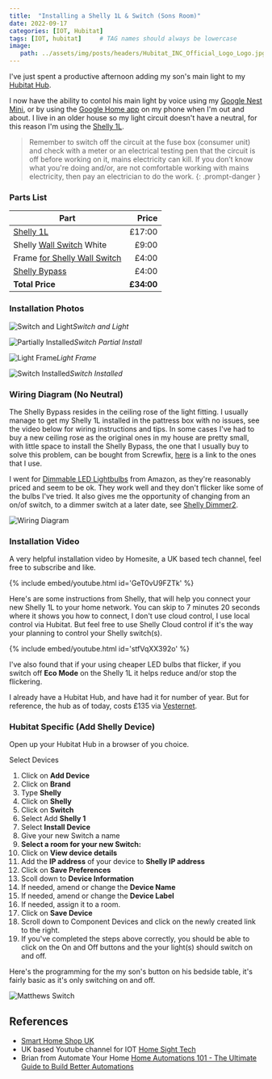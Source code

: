 ```yaml
---
title:  "Installing a Shelly 1L & Switch (Sons Room)"
date: 2022-09-17
categories: [IOT, Hubitat]
tags: [IOT, hubitat]     # TAG names should always be lowercase
image:
   path: ../assets/img/posts/headers/Hubitat_INC_Official_Logo_Logo.jpg
---
```


I've just spent a productive afternoon adding my son's main light to my [Hubitat Hub](https://hubitat.com/).

I now have the ability to contol his main light by voice using my [Google Nest Mini](https://store.google.com/gb/config/google_nest_mini?hl=en-GB), or by using the [Google Home app](https://apps.apple.com/us/app/google-home/id680819774) on my phone when I'm out and about. I live in an older house so my light circuit doesn't have a neutral, for this reason I'm using the [Shelly 1L](https://shellystore.co.uk/product/Shelly-1L/).

 > Remember to switch off the circuit at the fuse box (consumer unit) and check with a meter or an electrical testing pen that the circuit is off before working on it, mains electricity can kill. If you don’t know what you're doing and/or, are not comfortable working with  mains electricity, then pay an electrician to do the work.
 {: .prompt-danger }

### Parts List

| Part | Price |
|-|-:|
|[Shelly 1L](https://shellystore.co.uk/product/shelly-1l/) | £17:00 |
|Shelly [Wall Switch](https://shop.shelly.cloud/shelly-wall-switch-1-white-wifi-smart-home-automation?search=switch#565) White| £9:00 |
|Frame [for Shelly Wall Switch](https://shop.shelly.cloud/shelly-wall-frame-1-black-wifi-smart-home-automation#559)| £4:00  |
|[Shelly Bypass](https://smarthomeshopuk.com/products/shelly-bypass) | £4:00 |
|**Total Price** |**£34:00**|

### Installation Photos

![Switch and Light](../assets/img/posts/2022/2022-09-07-Matthews-Room-IOT/gallery1/Switch_and_Light.webp)_Switch and Light_

![Partially Installed](../assets/img/posts/2022/2022-09-07-Matthews-Room-IOT/gallery1/Switch_Partial_Install.webp)_Switch Partial Install_

![Light Frame](../assets/img/posts/2022/2022-09-07-Matthews-Room-IOT/gallery1/Light_Frame.webp)_Light Frame_

![Switch Installed](../assets/img/posts/2022/2022-09-07-Matthews-Room-IOT/gallery1/Switch_Installed.webp)_Switch Installed_

### Wiring Diagram (No Neutral)

The Shelly Bypass resides in the ceiling rose of the light fitting. I usually manage to get my Shelly 1L installed in the pattress box with no issues, see the video below for wiring instructions and tips. In some cases I've had to buy a new ceiling rose as the original ones in my house are pretty small, with little space to install the Shelly Bypass, the one that I usually buy to solve this problem, can be bought from Screwfix, [here](https://www.screwfix.com/p/crabtree-capital-6-pendant-set-bc-white/65501) is a link to the ones that I use.  

I went for [Dimmable LED Lightbulbs](https://www.amazon.co.uk/EDISHINE-Dimmable-Bayonet-Incandescent-Equivalent/dp/B08P2HFW22/ref=sr_1_5?keywords=bayonet+led+dimmable+light+bulb&qid=1663519577&sprefix=baynet+led+dimma%2Caps%2C88&sr=8-5) from Amazon, as they're reasonably priced and seem to be ok. They work well and they don't flicker like some of the bulbs I've tried. It also gives me the opportunity of changing from an on/of switch, to a dimmer switch at a later date, see [Shelly Dimmer2](https://smarthomeshopuk.com/products/shelly-dimmer-2).

![Wiring Diagram](../assets/img/posts/2022/2022-09-07-Matthews-Room-IOT/gallery2/shelly_1l_no_neutral_wiring.webp)

### Installation Video

A very helpful installation video by Homesite, a UK based tech channel, feel free to subscribe and like.

{% include embed/youtube.html id='GeT0vU9FZTk' %}

Here's are some instructions from Shelly, that will help you connect your new Shelly 1L to your home network. You can skip to 7 minutes 20 seconds where it shows you how to connect, I don't use cloud control, I use local control via Hubitat. But feel free to use Shelly Cloud control if it's the way your planning to control your Shelly switch(s).

{% include embed/youtube.html id='stfVqXX392o' %}

I've also found that if your using cheaper LED bulbs that flicker, if you switch off **Eco Mode** on the Shelly 1L it helps reduce and/or stop the flickering.

I already have a Hubitat Hub, and have had it for number of year. But for reference, the hub as of today, costs £135 via [Vesternet](https://www.vesternet.com/products/hubitat-elevation-hub-uk?currency=GBP&variant=31600222273651&utm_medium=cpc&utm_source=google&utm_campaign=Google%20Shopping&utm_campaign=17611366711&utm_source=x&utm_medium=cpc&utm_content=&utm_term=&ad_id=&gclid=CjwKCAjw4JWZBhApEiwAtJUN0Blc53XY_VBTqGDuYui_uCyLEjYaSmtQvOFo-mGPgEgLx80gNukpzxoCnUwQAvD_BwE).  

### Hubitat Specific (Add Shelly Device)

Open up your Hubitat Hub in a browser of you choice.

Select Devices

1. Click on **Add Device**
2. Click on **Brand**
3. Type **Shelly**
4. Click on **Shelly**
5. Click on **Switch**
6. Select Add **Shelly 1**
7. Select **Install Device**
8. Give your new Switch a name
9. **Select a room for your new Switch:**
10. Click on **View device details**
11. Add the **IP address** of your device to **Shelly IP address**
12. Click on **Save Preferences**
13. Scoll down to **Device Information**
14. If needed, amend or change the **Device Name**
15. If needed, amend or change the **Device Label**
16. If needed, assign it to a room.
17. Click on **Save Device**
18. Scroll down to Component Devices and click on the newly created link to the right.
19. If you've completed the steps above correctly, you should be able to click on the On and Off buttons and the your light(s) should switch on and off.

Here's the programming for the my son's button on his bedside table, it's fairly basic as it's only switching on and off.

![Matthews Switch](../assets/img/posts/2022/2022-09-07-Matthews-Room-IOT/Matthews_Switch.png)

## References

* [Smart Home Shop UK](https://smarthomeshopuk.com/)  
* UK based Youtube channel for IOT [Home Sight Tech](https://www.youtube.com/c/HomeSight/featured)  
* Brian from Automate Your Home [Home Automations 101 - The Ultimate Guide to Build Better Automations](https://www.youtube.com/watch?v=c5MF3MnMmJw)
